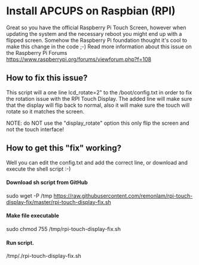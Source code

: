 # Install APCUPS on Raspbian (RPI)

Great so you have the official Raspberry Pi Touch Screen, however when updating the system and the necessary reboot you might end up with a flipped screen.
Somehow the Raspberry Pi foundation thought it's cool to make this change in the code ;-)
Read more information about this issue on the Raspberry Pi Forums https://www.raspberrypi.org/forums/viewforum.php?f=108

## How to fix this issue?
This script will a one line lcd_rotate=2" to the /boot/config.txt in order to fix the rotation issue with the RPI Touch Display.
The added line will make sure that the display will flip back to normal, also it will make sure the touch will rotate so it matches the screen.

NOTE: do NOT use the "display_rotate" option this only flip the screen and not the touch interface!

## How to get this "fix" working?
Well you can edit the config.txt and add the correct line, or download and execute the shell script :-)

#### Download sh script from GitHub
sudo wget -P /tmp https://raw.githubusercontent.com/remonlam/rpi-touch-display-fix/master/rpi-touch-display-fix.sh

#### Make file executable
sudo chmod 755 /tmp/rpi-touch-display-fix.sh

#### Run script.
/tmp/./rpi-touch-display-fix.sh
